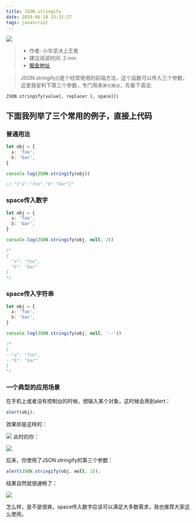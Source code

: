 ```yaml
---
title: JSON.stringify
date: 2019-06-10 15:31:27
tags: javascript
---
```

![](https://user-gold-cdn.xitu.io/2019/6/20/16b74127890b575e?w=510&h=109&f=png&s=9883)
> - 作者: 小华坚决上王者
> - 建议阅读时间: 2 min
> - [掘金地址](https://juejin.im/post/5d0b45866fb9a07ed136db0f)

> JSON.stringify()是个经常使用的前端方法，这个函数可以传入三个参数，这里我安利下第三个参数，专门用来`美化输出`，先看下语法:

```
JSON.stringify(value[, replacer [, space]])
```

## 下面我列举了三个常用的例子，直接上代码

### 普通用法
``` javascript
let obj = {
  a: 'foo',
  b: 'bar',
}

console.log(JSON.stringify(obj))

// "{"a":"foo","b":"bar"}"
```

### space传入数字
``` javascript
let obj = {
  a: 'foo',
  b: 'bar',
}

console.log(JSON.stringify(obj, null, 2))

/*
{
  "a": "foo",
  "b": "bar"
}
*/
```

### space传入字符串
``` javascript
let obj = {
  a: 'foo',
  b: 'bar',
}

console.log(JSON.stringify(obj, null, '--'))

/*
{
--"a": "foo",
--"b": "bar"
}
*/
```

### 一个典型的应用场景
在手机上或者没有控制台的时候，想输入某个对象，这时候会用到alert：

``` javascript
alert(obj);
```
效果却是这样的：

![](http://pt2k23f08.bkt.clouddn.com/jsonQQ%E6%B5%8F%E8%A7%88%E5%99%A8%E6%88%AA%E5%9B%BE20190620171826.png)
此时的你：

![](http://pt2k23f08.bkt.clouddn.com/jsontimg.jpg)

后来，你使用了JSON.stringify的第三个参数：

``` javascript
alert(JSON.stringify(obj, null, 2));
```
结果自然就很通畅了：

![](http://pt2k23f08.bkt.clouddn.com/jsonQQ%E6%B5%8F%E8%A7%88%E5%99%A8%E6%88%AA%E5%9B%BE20190620171906.png)

怎么样，是不是很爽，space传入数字应该可以满足大多数需求，我也推荐大家这么使用。